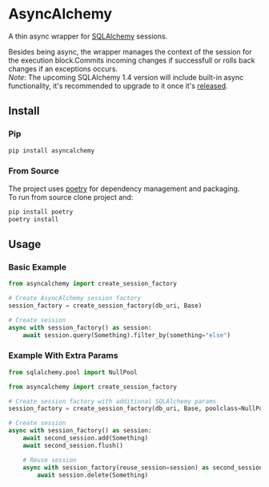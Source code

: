# AsyncAlchemy
A thin async wrapper for [SQLAlchemy](https://github.com/sqlalchemy/sqlalchemy) sessions.

Besides being async, the wrapper manages the context of the session for the execution block.Commits incoming changes if successfull or rolls back changes if an exceptions occurs.\
*Note*: The upcoming SQLAlchemy 1.4 version will include built-in async functionality, it's recommended to upgrade to it once it's [released](https://github.com/sqlalchemy/sqlalchemy/releases).


## Install
### Pip
```bash
pip install asyncalchemy
```

### From Source
The project uses [poetry](https://github.com/python-poetry/poetry) for dependency management and packaging.\
To run from source clone project and:
```bash
pip install poetry
poetry install
```


## Usage
### Basic Example
```python
from asyncalchemy import create_session_factory

# Create AsyncAlchemy session factory
session_factory = create_session_factory(db_uri, Base)

# Create session
async with session_factory() as session:
    await session.query(Something).filter_by(something="else")
```

### Example With Extra Params
```python
from sqlalchemy.pool import NullPool

from asyncalchemy import create_session_factory

# Create session factory with additional SQLAlchemy params
session_factory = create_session_factory(db_uri, Base, poolclass=NullPool)

# Create session
async with session_factory() as session:
    await second_session.add(Something)
    await second_session.flush()

    # Reuse session
    async with session_factory(reuse_session=session) as second_session:
        await session.delete(Something)
```

